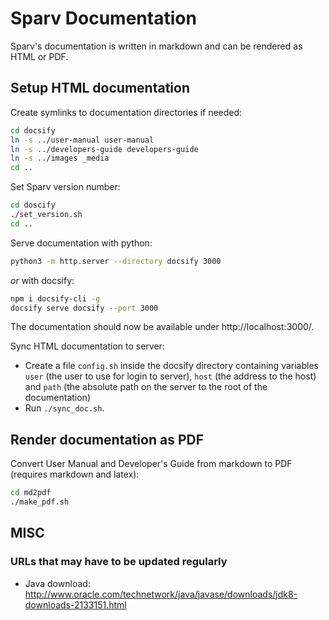 # Sparv Documentation

Sparv's documentation is written in markdown and can be rendered as HTML or PDF.


## Setup HTML documentation

Create symlinks to documentation directories if needed:
```bash
cd docsify
ln -s ../user-manual user-manual
ln -s ../developers-guide developers-guide
ln -s ../images _media
cd ..
```

Set Sparv version number:
```bash
cd doscify
./set_version.sh
cd ..
```

Serve documentation with python:
```bash
python3 -m http.server --directory docsify 3000
```

*or* with docsify:
```bash
npm i docsify-cli -g
docsify serve docsify --port 3000
```

The documentation should now be available under http://localhost:3000/.

Sync HTML documentation to server:
- Create a file `config.sh` inside the docsify directory containing variables `user` (the user to use for login to
  server), `host` (the address to the host) and `path` (the absolute path on the server to the root of the
  documentation)
- Run `./sync_doc.sh`.

## Render documentation as PDF

Convert User Manual and Developer's Guide from markdown to PDF (requires markdown and latex):
```bash
cd md2pdf
./make_pdf.sh
```

## MISC

### URLs that may have to be updated regularly

- Java download: http://www.oracle.com/technetwork/java/javase/downloads/jdk8-downloads-2133151.html
